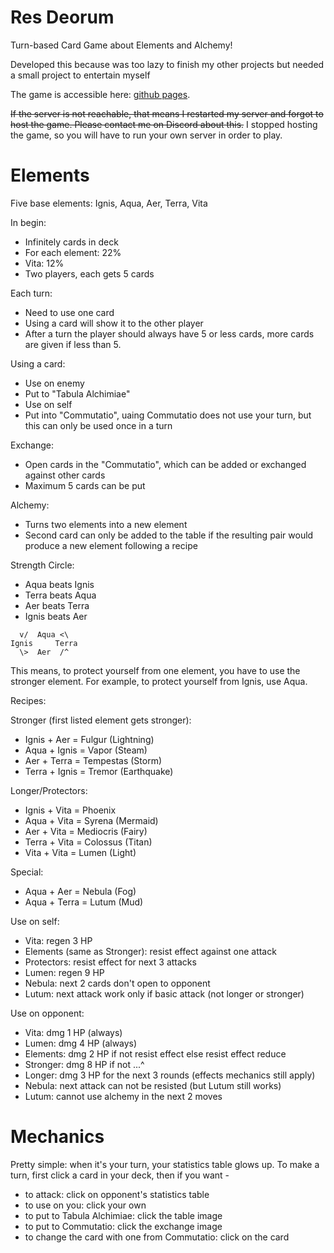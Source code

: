 # Res Deorum

Turn-based Card Game about Elements and Alchemy!

Developed this because was too lazy to finish my other projects
but needed a small project to entertain myself

The game is accessible here: [github pages](https://gxlg.github.io/res-deorum/).

~~If the server is not reachable, that means I restarted my server
and forgot to host the game. Please contact me on Discord about this.~~
I stopped hosting the game, so you will have to run your own server in order to play.

# Elements

Five base elements: Ignis, Aqua, Aer, Terra, Vita

In begin:
* Infinitely cards in deck
* For each element: 22%
* Vita: 12%
* Two players, each gets 5 cards

Each turn:
* Need to use one card
* Using a card will show it to the other player
* After a turn the player should always have 5 or less cards,
more cards are given if less than 5.

Using a card:
* Use on enemy
* Put to "Tabula Alchimiae"
* Use on self
* Put into "Commutatio", uaing Commutatio does not use your turn,
but this can only be used once in a turn

Exchange:
* Open cards in the "Commutatio", which can be added
or exchanged against other cards
* Maximum 5 cards can be put

Alchemy:
* Turns two elements into a new element
* Second card can only be added to the table if the resulting
pair would produce a new element following a recipe

Strength Circle:
* Aqua beats Ignis
* Terra beats Aqua
* Aer beats Terra
* Ignis beats Aer

```
  v/  Aqua <\
Ignis     Terra
  \>  Aer  /^
```

This means, to protect yourself from one element, you
have to use the stronger element. For example, to protect
yourself from Ignis, use Aqua.

Recipes:

Stronger (first listed element gets stronger):
* Ignis + Aer   = Fulgur    (Lightning)
* Aqua  + Ignis = Vapor     (Steam)
* Aer   + Terra = Tempestas (Storm)
* Terra + Ignis = Tremor    (Earthquake)

Longer/Protectors:
* Ignis + Vita  = Phoenix
* Aqua  + Vita  = Syrena    (Mermaid)
* Aer   + Vita  = Mediocris (Fairy)
* Terra + Vita  = Colossus  (Titan)
* Vita  + Vita  = Lumen     (Light)

Special:
* Aqua  + Aer   = Nebula    (Fog)
* Aqua  + Terra = Lutum     (Mud)

Use on self:
* Vita: regen 3 HP
* Elements (same as Stronger): resist effect against one attack
* Protectors: resist effect for next 3 attacks
* Lumen: regen 9 HP
* Nebula: next 2 cards don't open to opponent
* Lutum: next attack work only if basic attack (not longer or stronger)

Use on opponent:
* Vita: dmg 1 HP (always)
* Lumen: dmg 4 HP (always)
* Elements: dmg 2 HP if not resist effect else resist effect reduce
* Stronger: dmg 8 HP if not ...^
* Longer: dmg 3 HP for the next 3 rounds (effects mechanics still apply)
* Nebula: next attack can not be resisted (but Lutum still works)
* Lutum: cannot use alchemy in the next 2 moves

# Mechanics

Pretty simple: when it's your turn, your statistics table glows up.
To make a turn, first click a card in your deck, then if you want -

* to attack: click on opponent's statistics table
* to use on you: click your own
* to put to Tabula Alchimiae: click the table image
* to put to Commutatio: click the exchange image
* to change the card with one from Commutatio: click on the card
